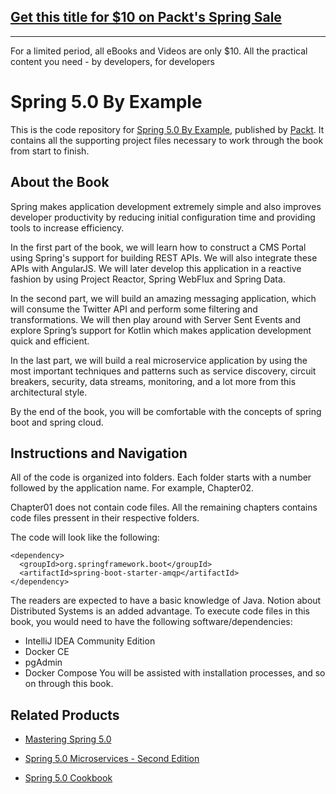 ## [Get this title for $10 on Packt's Spring Sale](https://www.packt.com/B09156?utm_source=github&utm_medium=packt-github-repo&utm_campaign=spring_10_dollar_2022)
-----
For a limited period, all eBooks and Videos are only $10. All the practical content you need \- by developers, for developers

# Spring 5.0 By Example
This is the code repository for [Spring 5.0 By Example](https://www.packtpub.com/application-development/spring-50-example?utm_source=github&utm_medium=repository&utm_campaign=9781788624398), published by [Packt](https://www.packtpub.com/?utm_source=github). It contains all the supporting project files necessary to work through the book from start to finish.
## About the Book
Spring makes application development extremely simple and also improves developer productivity by reducing initial configuration time and providing tools to increase efficiency.

In the first part of the book, we will learn how to construct a CMS Portal using Spring's support for building REST APIs. We will also integrate these APIs with AngularJS. We will later develop this application in a reactive fashion by using Project Reactor, Spring WebFlux and Spring Data.

In the second part, we will build an amazing messaging application, which will consume the Twitter API and perform some filtering and transformations. We will then play around with Server Sent Events and explore Spring’s support for Kotlin which makes application development quick and efficient.

In the last part, we will build a real microservice application by using the most important techniques and patterns such as service discovery, circuit breakers, security, data streams, monitoring, and a lot more from this architectural style.

By the end of the book, you will be comfortable with the concepts of spring boot and spring cloud.
## Instructions and Navigation
All of the code is organized into folders. Each folder starts with a number followed by the application name. For example, Chapter02.

Chapter01 does not contain code files.
All the remaining chapters contains code files pressent in their respective folders. 

The code will look like the following:
```
<dependency>
  <groupId>org.springframework.boot</groupId>
  <artifactId>spring-boot-starter-amqp</artifactId>
</dependency>
```

The readers are expected to have a basic knowledge of Java. Notion about Distributed
Systems is an added advantage.
To execute code files in this book, you would need to have the following
software/dependencies:
* IntelliJ IDEA Community Edition
* Docker CE
* pgAdmin
* Docker Compose
You will be assisted with installation processes, and so on through this book.

## Related Products
* [Mastering Spring 5.0](https://www.packtpub.com/application-development/mastering-spring-50?utm_source=github&utm_medium=repository&utm_campaign=9781787123175)

* [Spring 5.0 Microservices - Second Edition](https://www.packtpub.com/application-development/spring-50-microservices-second-edition?utm_source=github&utm_medium=repository&utm_campaign=9781787127685)

* [Spring 5.0 Cookbook](https://www.packtpub.com/application-development/spring-50-cookbook?utm_source=github&utm_medium=repository&utm_campaign=9781787128316)


